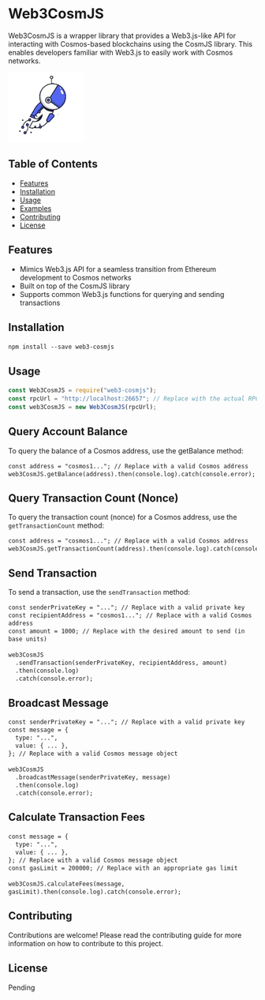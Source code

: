 # Web3CosmJS

Web3CosmJS is a wrapper library that provides a Web3.js-like API for interacting with Cosmos-based blockchains using the CosmJS library. This enables developers familiar with Web3.js to easily work with Cosmos networks.

![Web3CosmJS Mascot](./web3cosmjs.png)

## Table of Contents

- [Features](#features)
- [Installation](#installation)
- [Usage](#usage)
- [Examples](#examples)
- [Contributing](#contributing)
- [License](#license)

## Features

- Mimics Web3.js API for a seamless transition from Ethereum development to Cosmos networks
- Built on top of the CosmJS library
- Supports common Web3.js functions for querying and sending transactions

## Installation

`npm install --save web3-cosmjs`

## Usage

```javascript
const Web3CosmJS = require("web3-cosmjs");
const rpcUrl = "http://localhost:26657"; // Replace with the actual RPC URL of your Cosmos node
const web3CosmJS = new Web3CosmJS(rpcUrl);
```

## Query Account Balance

To query the balance of a Cosmos address, use the getBalance method:

```
const address = "cosmos1..."; // Replace with a valid Cosmos address
web3CosmJS.getBalance(address).then(console.log).catch(console.error);
```

## Query Transaction Count (Nonce)

To query the transaction count (nonce) for a Cosmos address, use the `getTransactionCount` method:

```
const address = "cosmos1..."; // Replace with a valid Cosmos address
web3CosmJS.getTransactionCount(address).then(console.log).catch(console.error);
```

## Send Transaction

To send a transaction, use the `sendTransaction` method:

```
const senderPrivateKey = "..."; // Replace with a valid private key
const recipientAddress = "cosmos1..."; // Replace with a valid Cosmos address
const amount = 1000; // Replace with the desired amount to send (in base units)

web3CosmJS
  .sendTransaction(senderPrivateKey, recipientAddress, amount)
  .then(console.log)
  .catch(console.error);
```

## Broadcast Message

```
const senderPrivateKey = "..."; // Replace with a valid private key
const message = {
  type: "...",
  value: { ... },
}; // Replace with a valid Cosmos message object

web3CosmJS
  .broadcastMessage(senderPrivateKey, message)
  .then(console.log)
  .catch(console.error);
```

## Calculate Transaction Fees

```
const message = {
  type: "...",
  value: { ... },
}; // Replace with a valid Cosmos message object
const gasLimit = 200000; // Replace with an appropriate gas limit

web3CosmJS.calculateFees(message, gasLimit).then(console.log).catch(console.error);
```

## Contributing

Contributions are welcome! Please read the contributing guide for more information on how to contribute to this project.

## License

Pending